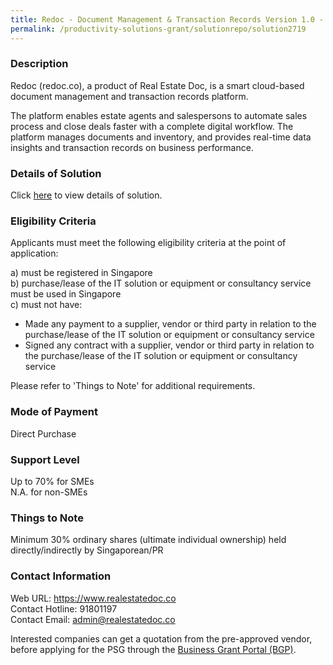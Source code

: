 ```yaml
---
title: Redoc - Document Management & Transaction Records Version 1.0 - Package 4 (Up to 30 users)
permalink: /productivity-solutions-grant/solutionrepo/solution2719
---
```


### Description

Redoc (redoc.co), a product of Real Estate Doc, is a smart cloud-based document management and transaction records platform. 

The platform enables estate agents and salespersons to automate sales process and close deals faster with a complete digital workflow. The platform manages documents and inventory, and provides real-time data insights and transaction records on business performance.

### Details of Solution

Click <a href='https://www.gobusiness.gov.sg/images/psg/Real_Estate_Doc_Transaction_20210439_Desensitised_Annex_3_Part_4.pdf' target='_blank' rel='noopener'>here</a> to view details of solution.

### Eligibility Criteria

Applicants must meet the following eligibility criteria at the point of application:

a) must be registered in Singapore <br>
b) purchase/lease of the IT solution or equipment or consultancy service must be used in Singapore <br>
c) must not have:
- Made any payment to a supplier, vendor or third party in relation to the purchase/lease of the IT solution or equipment or consultancy service
- Signed any contract with a supplier, vendor or third party in relation to the purchase/lease of the IT solution or equipment or consultancy service

Please refer to 'Things to Note' for additional requirements.

### Mode of Payment
Direct Purchase

### Support Level
Up to 70% for SMEs <br>
N.A. for non-SMEs

### Things to Note
 Minimum 30% ordinary shares (ultimate individual ownership) held directly/indirectly by Singaporean/PR

### Contact Information
Web URL: https://www.realestatedoc.co <br>Contact Hotline: 91801197 <br>Contact Email: admin@realestatedoc.co <br>

Interested companies can get a quotation from the pre-approved vendor, before applying for the PSG through the <a target='_blank' rel='noopener' href='https://www.businessgrants.gov.sg/'>Business Grant Portal (BGP)</a>.
